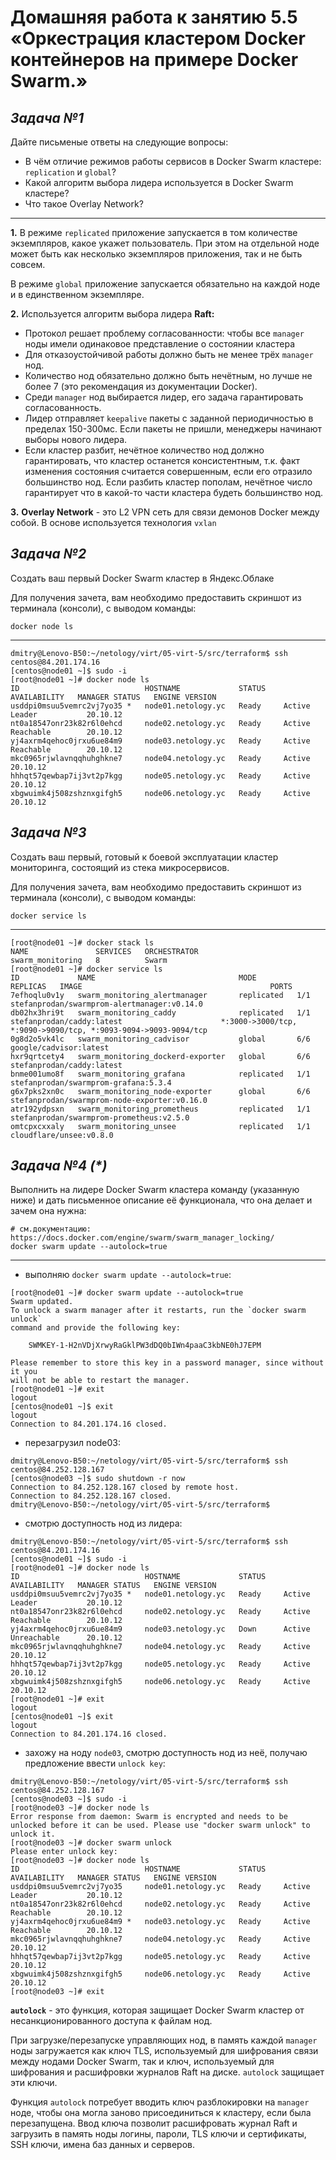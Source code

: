 # **Домашняя работа к занятию 5.5 «Оркестрация кластером Docker контейнеров на примере Docker Swarm.»**

## _Задача №1_

Дайте письменые ответы на следующие вопросы:

- В чём отличие режимов работы сервисов в Docker Swarm кластере: `replication` и `global`?
- Какой алгоритм выбора лидера используется в Docker Swarm кластере?
- Что такое Overlay Network?
---
**1.** В режиме `replicated` приложение запускается в том количестве экземпляров, какое укажет пользователь. При этом на отдельной ноде может быть как несколько экземпляров приложения, так и не быть совсем.

В режиме `global` приложение запускается обязательно на каждой ноде и в единственном экземпляре.

**2.** Используется алгоритм выбора лидера **Raft:**

- Протокол решает проблему согласованности: чтобы все `manager` ноды имели одинаковое представление о состоянии кластера
- Для отказоустойчивой работы должно быть не менее трёх `manager` нод.
- Количество нод обязательно должно быть нечётным, но лучше не более 7 (это рекомендация из документации Docker).
- Среди `manager` нод выбирается лидер, его задача гарантировать согласованность.
- Лидер отправляет `keepalive` пакеты с заданной периодичностью в пределах 150-300мс. Если пакеты не пришли, менеджеры начинают выборы нового лидера.
- Если кластер разбит, нечётное количество нод должно гарантировать, что кластер останется консистентным, т.к. факт изменения состояния считается совершенным, если его отразило большинство нод. Если разбить кластер пополам, нечётное число гарантирует что в какой-то части кластера будеть большинство нод.

**3.** **Overlay Network** - это L2 VPN сеть для связи демонов Docker между собой. В основе используется технология `vxlan`


## _Задача №2_

Создать ваш первый Docker Swarm кластер в Яндекс.Облаке

Для получения зачета, вам необходимо предоставить скриншот из терминала (консоли), с выводом команды:
```
docker node ls
```
---
```
dmitry@Lenovo-B50:~/netology/virt/05-virt-5/src/terraform$ ssh centos@84.201.174.16
[centos@node01 ~]$ sudo -i
[root@node01 ~]# docker node ls
ID                            HOSTNAME             STATUS    AVAILABILITY   MANAGER STATUS   ENGINE VERSION
usddpi0msuu5vemrc2vj7yo35 *   node01.netology.yc   Ready     Active         Leader           20.10.12
nt0a18547onr23k82r6l0ehcd     node02.netology.yc   Ready     Active         Reachable        20.10.12
yj4axrm4qehoc0jrxu6ue84m9     node03.netology.yc   Ready     Active         Reachable        20.10.12
mkc0965rjwlavnqqhuhghkne7     node04.netology.yc   Ready     Active                          20.10.12
hhhqt57qewbap7ij3vt2p7kgg     node05.netology.yc   Ready     Active                          20.10.12
xbgwuimk4j508zshznxgifgh5     node06.netology.yc   Ready     Active                          20.10.12
```

## _Задача №3_

Создать ваш первый, готовый к боевой эксплуатации кластер мониторинга, состоящий из стека микросервисов.

Для получения зачета, вам необходимо предоставить скриншот из терминала (консоли), с выводом команды:
```
docker service ls
```
---
```
[root@node01 ~]# docker stack ls
NAME               SERVICES   ORCHESTRATOR
swarm_monitoring   8          Swarm
[root@node01 ~]# docker service ls
ID             NAME                                MODE         REPLICAS   IMAGE                                          PORTS
7efhoqlu0v1y   swarm_monitoring_alertmanager       replicated   1/1        stefanprodan/swarmprom-alertmanager:v0.14.0
db02hx3hri9t   swarm_monitoring_caddy              replicated   1/1        stefanprodan/caddy:latest                      *:3000->3000/tcp, *:9090->9090/tcp, *:9093-9094->9093-9094/tcp
0g8d2o5vk4lc   swarm_monitoring_cadvisor           global       6/6        google/cadvisor:latest
hxr9qrtcety4   swarm_monitoring_dockerd-exporter   global       6/6        stefanprodan/caddy:latest
bnme001umo8f   swarm_monitoring_grafana            replicated   1/1        stefanprodan/swarmprom-grafana:5.3.4
g6x7pks2xn0c   swarm_monitoring_node-exporter      global       6/6        stefanprodan/swarmprom-node-exporter:v0.16.0
atr192ydpsxn   swarm_monitoring_prometheus         replicated   1/1        stefanprodan/swarmprom-prometheus:v2.5.0
omtcpxcxxaly   swarm_monitoring_unsee              replicated   1/1        cloudflare/unsee:v0.8.0
```


## _Задача №4 (*)_

Выполнить на лидере Docker Swarm кластера команду (указанную ниже) и дать письменное описание её функционала, что она делает и зачем она нужна:
```
# см.документацию: https://docs.docker.com/engine/swarm/swarm_manager_locking/
docker swarm update --autolock=true
```
---
- выполняю `docker swarm update --autolock=true`:
```
[root@node01 ~]# docker swarm update --autolock=true
Swarm updated.
To unlock a swarm manager after it restarts, run the `docker swarm unlock`
command and provide the following key:

    SWMKEY-1-H2nVDjXrwyRaGklPW3dDQ0bIWn4paaC3kbNE0hJ7EPM

Please remember to store this key in a password manager, since without it you
will not be able to restart the manager.
[root@node01 ~]# exit
logout
[centos@node01 ~]$ exit
logout
Connection to 84.201.174.16 closed.
```
- перезагрузил node03:
```
dmitry@Lenovo-B50:~/netology/virt/05-virt-5/src/terraform$ ssh centos@84.252.128.167
[centos@node03 ~]$ sudo shutdown -r now
Connection to 84.252.128.167 closed by remote host.
Connection to 84.252.128.167 closed.
dmitry@Lenovo-B50:~/netology/virt/05-virt-5/src/terraform$
```
- смотрю доступность нод из лидера:
```
dmitry@Lenovo-B50:~/netology/virt/05-virt-5/src/terraform$ ssh centos@84.201.174.16
[centos@node01 ~]$ sudo -i
[root@node01 ~]# docker node ls
ID                            HOSTNAME             STATUS    AVAILABILITY   MANAGER STATUS   ENGINE VERSION
usddpi0msuu5vemrc2vj7yo35 *   node01.netology.yc   Ready     Active         Leader           20.10.12
nt0a18547onr23k82r6l0ehcd     node02.netology.yc   Ready     Active         Reachable        20.10.12
yj4axrm4qehoc0jrxu6ue84m9     node03.netology.yc   Down      Active         Unreachable      20.10.12
mkc0965rjwlavnqqhuhghkne7     node04.netology.yc   Ready     Active                          20.10.12
hhhqt57qewbap7ij3vt2p7kgg     node05.netology.yc   Ready     Active                          20.10.12
xbgwuimk4j508zshznxgifgh5     node06.netology.yc   Ready     Active                          20.10.12
[root@node01 ~]# exit
logout
[centos@node01 ~]$ exit
logout
Connection to 84.201.174.16 closed.
```
- захожу на ноду `node03`, смотрю доступность нод из неё, получаю предложение ввести `unlock key`:
```
dmitry@Lenovo-B50:~/netology/virt/05-virt-5/src/terraform$ ssh centos@84.252.128.167
[centos@node03 ~]$ sudo -i
[root@node03 ~]# docker node ls
Error response from daemon: Swarm is encrypted and needs to be unlocked before it can be used. Please use "docker swarm unlock" to unlock it.
[root@node03 ~]# docker swarm unlock
Please enter unlock key:
[root@node03 ~]# docker node ls
ID                            HOSTNAME             STATUS    AVAILABILITY   MANAGER STATUS   ENGINE VERSION
usddpi0msuu5vemrc2vj7yo35     node01.netology.yc   Ready     Active         Leader           20.10.12
nt0a18547onr23k82r6l0ehcd     node02.netology.yc   Ready     Active         Reachable        20.10.12
yj4axrm4qehoc0jrxu6ue84m9 *   node03.netology.yc   Ready     Active         Reachable        20.10.12
mkc0965rjwlavnqqhuhghkne7     node04.netology.yc   Ready     Active                          20.10.12
hhhqt57qewbap7ij3vt2p7kgg     node05.netology.yc   Ready     Active                          20.10.12
xbgwuimk4j508zshznxgifgh5     node06.netology.yc   Ready     Active                          20.10.12
[root@node03 ~]# exit
```


**`autolock`** - это функция, которая защищает Docker Swarm кластер от несанкционированного доступа к файлам нод.

При загрузке/перезапуске управляющих нод, в память каждой `manager` ноды загружается как ключ TLS, используемый для шифрования связи между нодами Docker Swarm, так и ключ, используемый для шифрования и расшифровки журналов Raft на диске. `autolock` защищает эти ключи. 
 
Функция `autolock` потребует вводить ключ разблокировки на `manager` ноде, чтобы она могла заново присоединиться к кластеру, если была перезапущена. Ввод ключа позволит расшифровать журнал Raft и загрузить в память ноды логины, пароли, TLS ключи и сертификаты, SSH ключи, имена баз данных и серверов.

